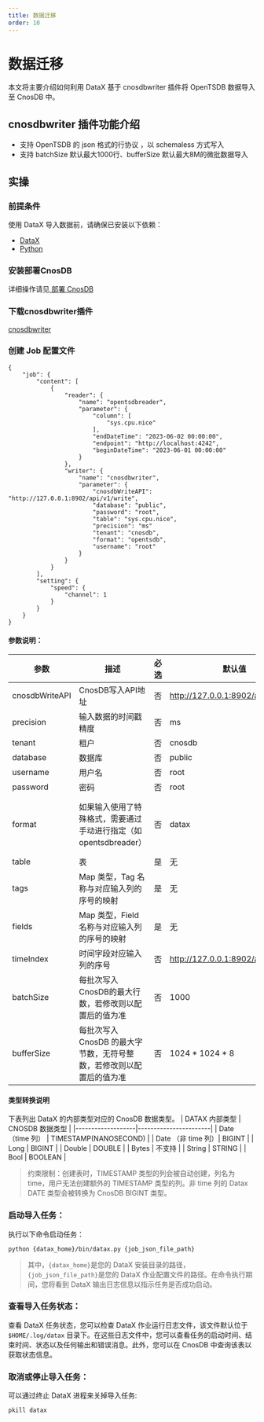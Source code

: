 ```yaml
---
title: 数据迁移
order: 10
---
```


# 数据迁移

本文将主要介绍如何利用 DataX 基于 cnosdbwriter 插件将 OpenTSDB 数据导入至 CnosDB 中。

## cnosdbwriter 插件功能介绍

* 支持 OpenTSDB 的 json 格式的行协议 ，以 schemaless 方式写入
* 支持 batchSize 默认最大1000行、bufferSize  默认最大8M的微批数据导入

## 实操

### 前提条件

使用 DataX 导入数据前，请确保已安装以下依赖：
* [ DataX ](https://github.com/alibaba/DataX/releases)
* [ Python ](https://www.python.org/downloads/)

### 安装部署CnosDB

详细操作请见[ 部署 CnosDB ](../start/quick_start.md)

### 下载cnosdbwriter插件

[cnosdbwriter](https://github.com/cnosdb/DataX) 

### 创建 Job 配置文件

```shell
{
    "job": {
        "content": [
            {
                "reader": {
                    "name": "opentsdbreader",
                    "parameter": {
                        "column": [
                            "sys.cpu.nice"
                        ],
                        "endDateTime": "2023-06-02 00:00:00",
                        "endpoint": "http://localhost:4242",
                        "beginDateTime": "2023-06-01 00:00:00"
                    }
                },
                "writer": {
                    "name": "cnosdbwriter",
                    "parameter": {
                        "cnosdbWriteAPI": "http://127.0.0.1:8902/api/v1/write",
                        "database": "public",
                        "password": "root",
                        "table": "sys.cpu.nice",
                        "precision": "ms"
                        "tenant": "cnosdb",
                        "format": "opentsdb",
                        "username": "root"
                    }
                }
            }
        ],
        "setting": {
            "speed": {
                "channel": 1
            }
        }
    }
}
```

#### 参数说明：
| 参数 | 描述 | 必选 | 默认值 | 可选值 |
| --- | --- | --- | --- | --- |
| cnosdbWriteAPI | CnosDB写入API地址 | 否 | http://127.0.0.1:8902/api/v1/write | 无 |
| precision | 输入数据的时间戳精度 | 否 | ms | ms/us/ns |
| tenant | 租户 | 否 | cnosdb | 无 |
| database | 数据库 | 否 | public | 无 |
| username | 用户名 | 否 | root | 无 |
| password | 密码 | 否 | root | 无 |
| format | 如果输入使用了特殊格式，需要通过手动进行指定（如opentsdbreader） | 否 | datax | datax/opentsdb（不需要额外设置table、tags、fields、timeIndex） |
| table | 表 | 是 | 无 | 无 |
| tags | Map 类型，Tag 名称与对应输入列的序号的映射 | 是 | 无 | 无 |
| fields | Map 类型，Field 名称与对应输入列的序号的映射 | 是 | 无 | 无 |
| timeIndex | 时间字段对应输入列的序号 | 否 | http://127.0.0.1:8902/api/v1/write | 无 |
| batchSize | 每批次写入 CnosDB的最大行数，若修改则以配置后的值为准 | 否 | 1000 | 无 |
| bufferSize | 每批次写入 CnosDB 的最大字节数，无符号整数，若修改则以配置后的值为准 | 否 | 1024 * 1024 * 8 | 无 |
#### 类型转换说明
下表列出 DataX 的内部类型对应的 CnosDB 数据类型。
| DATAX 内部类型    | CNOSDB 数据类型        |
|-------------------|-----------------------|
| Date （time 列）  | TIMESTAMP(NANOSECOND) |
| Date （非 time 列）| BIGINT                |
| Long              | BIGINT                |
| Double            | DOUBLE                |
| Bytes             | 不支持                |
| String            | STRING                |
| Bool              | BOOLEAN               |
> 约束限制：创建表时，TIMESTAMP 类型的列会被自动创建，列名为 time，用户无法创建额外的 TIMESTAMP 类型的列。非 time 列的 Datax DATE 类型会被转换为 CnosDB BIGINT 类型。

### 启动导入任务：
执行以下命令启动任务：
``` shell
python {datax_home}/bin/datax.py {job_json_file_path}
```
> 其中，`{datax_home}`是您的 DataX 安装目录的路径，`{job_json_file_path}`是您的 DataX 作业配置文件的路径。在命令执行期间，您将看到 DataX 输出日志信息以指示任务是否成功启动。

### 查看导入任务状态：

查看 DataX 任务状态，您可以检查 DataX 作业运行日志文件，该文件默认位于 `$HOME/.log/datax` 目录下。在这些日志文件中，您可以查看任务的启动时间、结束时间、状态以及任何输出和错误消息。此外，您可以在 CnosDB 中查询该表以获取状态信息。

### 取消或停止导入任务：

可以通过终止 DataX 进程来关掉导入任务:
```shell
pkill datax
```



